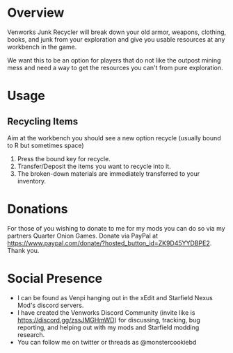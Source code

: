 # Overview
Venworks Junk Recycler will break down your old armor, weapons, clothing, books, and junk from your exploration and give you usable resources at any workbench in the game.

We want this to be an option for players that do not like the outpost mining mess and need a way to get the resources you can't from pure exploration.


# Usage
## Recycling Items
Aim at the workbench you should see a new option recycle (usually bound to R but sometimes space)

1. Press the bound key for recycle.
2. Transfer/Deposit the items you want to recycle into it.
3. The broken-down materials are immediately transferred to your inventory.

# Donations

For those of you wishing to donate to me for my mods you can do so via my partners Quarter Onion Games. Donate via PayPal at https://www.paypal.com/donate/?hosted_button_id=ZK9D45YYDBPE2. Thank you. 

# Social Presence

- I can be found as Venpi hanging out in the xEdit and Starfield Nexus Mod's discord servers.
- I have created the Venworks Discord Community (invite like is https://discord.gg/zssJMGHmWD) for discussing, tracking, bug reporting, and helping out with my mods and Starfield modding research.
- You can follow me on twitter or threads as @monstercookiebd
